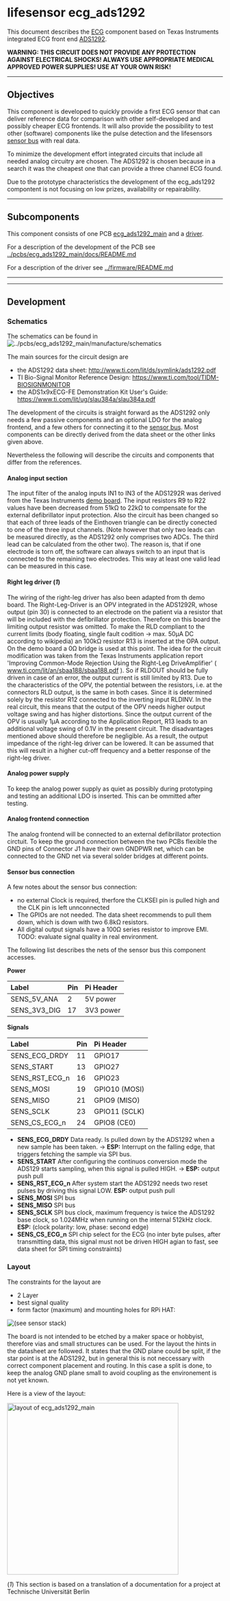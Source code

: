 # lifesensor ecg_ads1292
This document describes the [ECG](https://en.wikipedia.org/wiki/Electrocardiography) component based on Texas Instruments integrated ECG front end [ADS1292](http://www.ti.com/lit/ds/symlink/ads1292.pdf).

**WARNING: THIS CIRCUIT DOES NOT PROVIDE ANY PROTECTION AGAINST ELECTRICAL SHOCKS! ALWAYS USE APPROPRIATE MEDICAL APPROVED POWER SUPPLIES! USE AT YOUR OWN RISK!**

---

## Objectives
This component is developed to quickly provide a first ECG sensor that can deliver reference data for comparison with other self-developed and possibly cheaper ECG frontends. It will also provide the possibility to test other (software) components like the pulse detection and the lifesensors [sensor bus]() with real data.
<!-- TODO: link to sensor bus description -->

To minimize the development effort integrated circuits that include all needed analog circuitry are chosen. The ADS1292 is chosen because in a search it was the cheapest one that can provide a three channel ECG found.

Due to the prototype characteristics the development of the ecg_ads1292 compontent is not focusing on low prizes, availability or repairability.

---

## Subcomponents

This component consists of one PCB [ecg_ads1292_main](../pcbs/ecg_ads1292_main) and a [driver](../firmware).

For a description of the development of the PCB see [../pcbs/ecg_ads1292_main/docs/README.md](../pcbs/ecg_ads1292_main/docs/README.md)

For a description of the driver see [../firmware/README.md](../firmware/README.md)

---

<!-- ## Usage -->
<!-- TODO: links and explanations  -->

---

## Development

### Schematics
The schematics can be found in 
![../pcbs/ecg_ads1292_main/manufacture/schematics](../pcbs/ecg_ads1292_main/manufacture/schematics)

The main sources for the circuit design are
- the ADS1292 data sheet: http://www.ti.com/lit/ds/symlink/ads1292.pdf
- TI Bio-Signal Monitor Reference Design: https://www.ti.com/tool/TIDM-BIOSIGNMONITOR
- the ADS1x9xECG-FE Demonstration Kit User's Guide: https://www.ti.com/lit/ug/slau384a/slau384a.pdf

The development of the circuits is straight forward as the ADS1292 only needs a few passive components and an optional LDO for the analog frontend, and a few others for connecting it to the [sensor bus](../../system/interconnect.md). Most components can be directly derived from the data sheet or the other links given above.

Nevertheless the following  will describe the circuits and components that differ from the references.

#### Analog input section
The input filter of the analog inputs IN1 to IN3 of the ADS1292R was derived from the Texas Instruments [demo board](http://www.ti.com/tool/TIDM-BIOSIGNMONITOR).
The input resistors R9 to R22 values have been decreased from 51kΩ to 22kΩ to compensate for the external defibrillator input protection.
Also the circuit has been changed so that each of three leads of the Einthoven triangle can be directly conected to one of the three input channels.
(Note however that only two leads can be measured directly, as the ADS1292 only comprises two ADCs. The third lead can be calculated from the other two).
The reason is, that if one electrode is torn off, the software can always switch to an input that is connected to the remaining two electrodes.
This way at least one valid lead can be measured in this case.

#### Right leg driver (*1*)
The wiring of the right-leg driver has also been adapted from th demo board. 
The Right-Leg-Driver is an OPV integrated in the ADS1292R, whose output (pin 30) is connected to an electrode on the patient via a resistor that will be included with the defibrillator protection. 
Therefore on this board the limiting output resistor was omitted.
To make the RLD compliant to the current limits (body floating, single fault codition -> max. 50µA DC according to wikipedia) an 100kΩ resistor R13 is inserted at the OPA output. On the demo board a 0Ω bridge is used at this point.
The idea for the circuit modification was taken from the Texas Instruments application report 'Improving Common-Mode Rejection Using the Right-Leg DriveAmplifier' ( www.ti.com/lit/an/sbaa188/sbaa188.pdf ). So if RLDOUT should be fully driven in case of an error, the output current is still limited by R13.
Due to the characteristics of the OPV, the potential between the resistors, i.e. at the connectors RLD output, is the same in both cases.
Since it is determined solely by the resistor R12 connected to the inverting input RLDINV.
In the real circuit, this means that the output of the OPV needs higher output voltage swing and has higher distortions.
Since the output current of the OPV is usually 1μA according to the Application Report, R13 leads to an additional voltage swing of 0.1V in the present circuit.
The disadvantages mentioned above should therefore be negligible.
As a result, the output impedance of the right-leg driver can be lowered.
It can be assumed that this will result in a higher cut-off frequency and a better response of the right-leg driver.

#### Analog power supply
To keep the analog power supply as quiet as possibly during prototyping and testing an additional LDO is inserted.
This can be ommitted after testing.

#### Analog frontend connection
The analog frontend will be connected to an external defibrillator protection circtuit.
To keep the ground connection between the two PCBs flexible the GND pins of Connector J1 have their own GNDPWR net, which can be connected to the GND net via several solder bridges at different points.

#### Sensor bus connection

A few notes about the sensor bus connection:
- no external Clock is required, therfore the CLKSEl pin is pulled high and the CLK pin is left unnconnected
- The GPIOs are not needed. The data sheet recommends to pull them down, which is down with two 6.8kΩ resistors.
- All digital output signals have a 100Ω series resistor to improve EMI. 
  TODO: evaluate signal quality in real environment.

The following list describes the nets of the sensor bus this component accesses.

**Power**

| Label           | Pin| Pi Header          |
|:----------------|:---|:-------------------|
| SENS_5V_ANA     | 2  | 5V power           |
| SENS_3V3_DIG    | 17 | 3V3 power          |

**Signals**

| Label           | Pin| Pi Header          |
|:----------------|:---|:-------------------|
| SENS_ECG_DRDY   | 11 | GPIO17             |
| SENS_START      | 13 | GPIO27             |
| SENS_RST_ECG_n  | 16 | GPIO23             |
| SENS_MOSI       | 19 | GPIO10 (MOSI)      |
| SENS_MISO       | 21 | GPIO9 (MISO)       |
| SENS_SCLK       | 23 | GPIO11 (SCLK)      |
| SENS_CS_ECG_n   | 24 | GPIO8 (CE0)        |


- **SENS_ECG_DRDY** Data ready. Is pulled down by the ADS1292 when a new sample has been taken. -> **ESP:** Interrupt on the falling edge, that triggers fetching the sample via SPI bus.
- **SENS_START** After configuring the continuos conversion mode the ADS129 starts sampling, when this signal is pulled HIGH. -> **ESP:** output push pull
- **SENS_RST_ECG_n** After system start the ADS1292 needs two reset pulses by driving this signal LOW. **ESP:** output push pull
- **SENS_MOSI** SPI bus
- **SENS_MISO** SPI bus
- **SENS_SCLK** SPI bus clock, maximum frequency is twice the ADS1292 base clock, so 1.024MHz when running on the internal 512kHz clock. **ESP:** (clock polarity: low, phase: second edge)
- **SENS_CS_ECG_n** SPI chip select for the ECG (no inter byte pulses, after transmitting data, this signal must not be driven HIGH agian to fast, see data sheet for SPI timing constraints)



### Layout

The constraints for the layout are
- 2 Layer
- best signal quality
- form factor (maximum) and mounting holes for RPi HAT:
<p>

![(see sensor stack)](../../system/lifesensor_sensor_pcb_stack.svg)

</p>

The board is not intended to be etched by a maker space or hobbyist, therefore vias and small structures can be used.
For the layout the hints in the datasheet are followed.
It states that the GND plane could be split, if the star point is at the ADS1292, but in general this is not neccessary with correct component placement and routing.
In this case a split is done, to keep the analog GND plane small to avoid coupling as the environement is not yet known.

Here is a view of the layout:
<p>
<img src="../pcbs/ecg_ads1292_main/manufacture/images/ecg_ads1292_main-brd.svg" alt="layout of ecg_ads1292_main" width="400"/>
</p>

(*1*) This section is based on a translation of a documentation for a project at Technische Universität Berlin